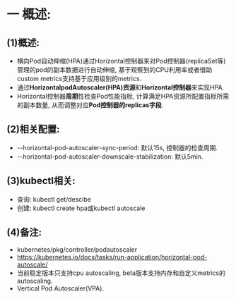 # 一 概述:
## (1)概述:
- 横向Pod自动伸缩(HPA)通过Horizontal控制器来对Pod控制器(replicaSet等)管理的pod的副本数据进行自动伸缩, 基于观察到的CPU利用率或者借助custom metrics支持基于应用级别的metrics.
- 通过**HorizontalpodAutoscaler(HPA)资源**和**Horizontal控制器**来实现HPA.
- Horizontal控制器**周期**性检查Pod性能指标, 计算满足HPA资源所配置指标所需的副本数量, 从而调整对应**Pod控制器的replicas字段**.

## (2)相关配置:
- --horizontal-pod-autoscaler-sync-period: 默认15s, 控制器的检查周期.
- --horizontal-pod-autoscaler-downscale-stabilization: 默认5min.

## (3)kubectl相关:
- 查询: kubectl get/descibe
- 创建: kubectl create hpa或kubectl autoscale

## (4)备注:
- kubernetes/pkg/controller/podautoscaler
- https://kubernetes.io/docs/tasks/run-application/horizontal-pod-autoscale/
- 当前稳定版本只支持cpu autoscaling, beta版本支持内存和自定义metrics的autoscaling.
- Vertical Pod Autoscaler(VPA).

